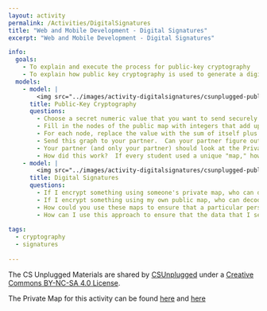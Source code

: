 ```yaml
---
layout: activity
permalink: /Activities/DigitalSignatures
title: "Web and Mobile Development - Digital Signatures"
excerpt: "Web and Mobile Development - Digital Signatures"

info:
  goals: 
    - To explain and execute the process for public-key cryptography
    - To explain how public key cryptography is used to generate a digital signature that enforces non-repudiation
  models:
    - model: |    
        <img src="../images/activity-digitalsignatures/csunplugged-public-map.png" alt="Public Key Map from CSUnplugged, shared under a Creative Commons BY-NC-SA 4.0 License">
      title: Public-Key Cryptography
      questions:
        - Choose a secret numeric value that you want to send securely to a partner.
        - Fill in the nodes of the public map with integers that add up to the secret value you chose.
        - For each node, replace the value with the sum of itself plus the original value found in the adjacent neighbors.
        - Send this graph to your partner.  Can your partner figure out the value without any help (probably not!)?
        - Your partner (and only your partner) should look at the Private Map (see below), which highlights the nodes that should be added together to obtain the value.
        - How did this work?  If every student used a unique "map," how could you use this approach to send data securely to anyone?
    - model: |    
        <img src="../images/activity-digitalsignatures/csunplugged-public-map2.png" alt="Public Key Map from CSUnplugged, shared under a Creative Commons BY-NC-SA 4.0 License">
      title: Digital Signatures
      questions:
        - If I encrypt something using someone's private map, who can decode it?
        - If I encrypt something using my own public map, who can decode it?
        - How could you use these maps to ensure that a particular person actually sent a particular value?
        - How can I use this approach to ensure that the data that I sent was not altered along the way?
        
tags:
  - cryptography
  - signatures
  
---
```


The CS Unplugged Materials are shared by [CSUnplugged](https://classic.csunplugged.org/public-key-encryption/) under a [Creative Commons BY-NC-SA 4.0 License](http://creativecommons.org/licenses/by-nc-sa/4.0/).

The Private Map for this activity can be found [here](../images/activity-digitalsignatures/csunplugged-private-map.png) and [here](../images/activity-digitalsignatures/csunplugged-private-map2.png)